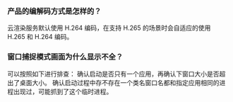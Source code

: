 ### 产品的编解码方式是怎样的？
云渲染服务默认使用 H.264 编码，在支持 H.265 的场景时会自适应的使用 H.265 和 H.264 编码。

### 窗口捕捉模式画面为什么显示不全？
可以按照如下进行排查：
确认启动是否只有一个应用，再确认下窗口大小是否超出了桌面大小。
确认启动过程中存不存在一个类名窗口名都和指定应用相同的进程出现过，可能抓到了这个临时进程。
